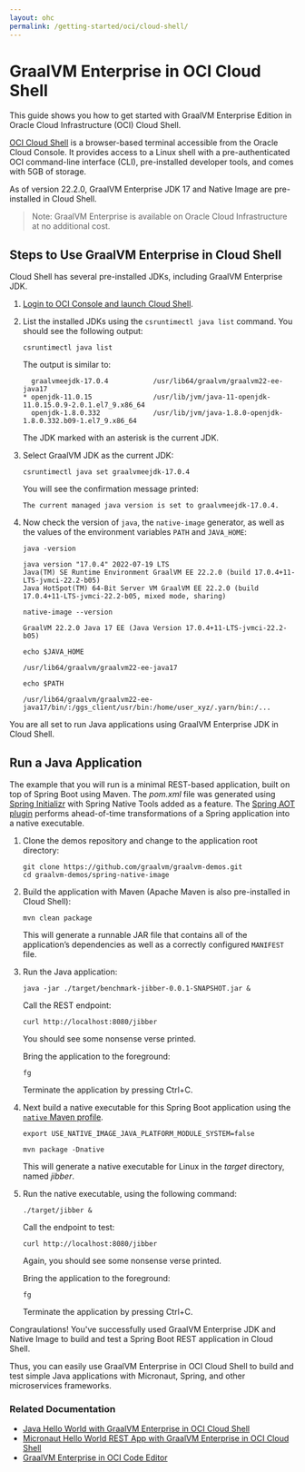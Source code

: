 ```yaml
---
layout: ohc
permalink: /getting-started/oci/cloud-shell/
---
```


# GraalVM Enterprise in OCI Cloud Shell

This guide shows you how to get started with GraalVM Enterprise Edition in Oracle Cloud Infrastructure (OCI) Cloud Shell. 

[OCI Cloud Shell](https://docs.oracle.com/en-us/iaas/Content/API/Concepts/cloudshellintro.htm) is a browser-based terminal accessible from the Oracle Cloud Console. It provides access to a Linux shell with a pre-authenticated OCI command-line interface (CLI), pre-installed developer tools, and comes with 5GB of storage.

As of version 22.2.0, GraalVM Enterprise JDK 17 and Native Image are pre-installed in Cloud Shell. 

> Note: GraalVM Enterprise is available on Oracle Cloud Infrastructure at no additional cost.

## Steps to Use GraalVM Enterprise in Cloud Shell

Cloud Shell has several pre-installed JDKs, including GraalVM Enterprise JDK.

1. [Login to OCI Console and launch Cloud Shell](https://cloud.oracle.com/?bdcstate=maximized&cloudshell=true).

2. List the installed JDKs using the `csruntimectl java list` command. You should see the following output:

    ```shell
    csruntimectl java list
    ```
    
    The output is similar to:
    
    ```shell
      graalvmeejdk-17.0.4           /usr/lib64/graalvm/graalvm22-ee-java17
    * openjdk-11.0.15               /usr/lib/jvm/java-11-openjdk-11.0.15.0.9-2.0.1.el7_9.x86_64
      openjdk-1.8.0.332             /usr/lib/jvm/java-1.8.0-openjdk-1.8.0.332.b09-1.el7_9.x86_64
    ```
    The JDK marked with an asterisk is the current JDK.

3. Select GraalVM JDK as the current JDK:

    ```shell
    csruntimectl java set graalvmeejdk-17.0.4
    ```
    You will see the confirmation message printed:
    ```shell
    The current managed java version is set to graalvmeejdk-17.0.4.
    ```
4. Now check the version of `java`, the `native-image` generator, as well as the values of the environment variables `PATH` and `JAVA_HOME`:

    ```shell
    java -version

    java version "17.0.4" 2022-07-19 LTS   
    Java(TM) SE Runtime Environment GraalVM EE 22.2.0 (build 17.0.4+11-LTS-jvmci-22.2-b05)   
    Java HotSpot(TM) 64-Bit Server VM GraalVM EE 22.2.0 (build 17.0.4+11-LTS-jvmci-22.2-b05, mixed mode, sharing)
    ```
    ```shell
    native-image --version
    
    GraalVM 22.2.0 Java 17 EE (Java Version 17.0.4+11-LTS-jvmci-22.2-b05)
    ```

    ```shell
    echo $JAVA_HOME
    
    /usr/lib64/graalvm/graalvm22-ee-java17
    ```

    ```shell
    echo $PATH
    
    /usr/lib64/graalvm/graalvm22-ee-java17/bin/:/ggs_client/usr/bin:/home/user_xyz/.yarn/bin:/...
    ```

You are all set to run Java applications using GraalVM Enterprise JDK in Cloud Shell.

## Run a Java Application

The example that you will run is a minimal REST-based application, built on top of Spring Boot using Maven. 
The _pom.xml_ file was generated using [Spring Initializr](https://start.spring.io/) with Spring Native Tools added as a feature. 
The [Spring AOT plugin](https://docs.spring.io/spring-native/docs/current/reference/htmlsingle/#spring-aot) performs ahead-of-time transformations of a Spring application into a native executable.

1.  Clone the demos repository and change to the application root directory:

    ```shell
    git clone https://github.com/graalvm/graalvm-demos.git
    cd graalvm-demos/spring-native-image
    ```
2. Build the application with Maven (Apache Maven is also pre-installed in Cloud Shell):

    ```shell
    mvn clean package
    ```
    This will generate a runnable JAR file that contains all of the application’s dependencies as well as a correctly configured `MANIFEST` file.

3. Run the Java application:

    ```shell
    java -jar ./target/benchmark-jibber-0.0.1-SNAPSHOT.jar &
    ```
	
    Call the REST endpoint:
    ```shell
    curl http://localhost:8080/jibber
    ```
    You should see some nonsense verse printed.
    
    Bring the application to the foreground:
    ```shell
    fg
    ```
    
    Terminate the application by pressing Ctrl+C.

4. Next build a native executable for this Spring Boot application using the [`native` Maven profile](https://graalvm.github.io/native-build-tools/latest/maven-plugin.html#quickstart).

    ```shell
    export USE_NATIVE_IMAGE_JAVA_PLATFORM_MODULE_SYSTEM=false
    
    mvn package -Dnative
    ```
    This will generate a native executable for Linux in the _target_ directory, named _jibber_.

5. Run the native executable, using the following command:

    ```shell
    ./target/jibber &
    ```
    
    Call the endpoint to test:
    
    ```shell
    curl http://localhost:8080/jibber
    ```
    
    Again, you should see some nonsense verse printed. 
    
    Bring the application to the foreground:
    
    ```shell
    fg
    ```
    
    Terminate the application by pressing Ctrl+C.

Congraulations! You've successfully used GraalVM Enterprise JDK and Native Image to build and test a Spring Boot REST application in Cloud Shell.

Thus, you can easily use GraalVM Enterprise in OCI Cloud Shell to build and test simple Java applications with Micronaut, Spring, and other microservices frameworks.

### Related Documentation

- [Java Hello World with GraalVM Enterprise in OCI Cloud Shell](https://github.com/graalvm/graalvm-demos/blob/master/java-hello-world-maven/README-CS.md)
- [Micronaut Hello World REST App with GraalVM Enterprise in OCI Cloud Shell](https://github.com/graalvm/graalvm-demos/blob/master/micronaut-hello-rest-maven/README-CS.md)
- [GraalVM Enterprise in OCI Code Editor](code-editor.md)

